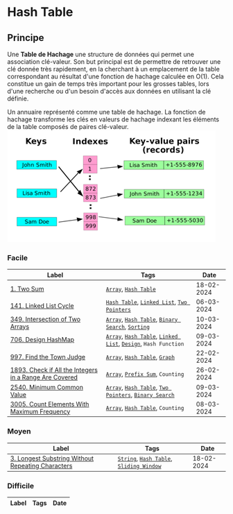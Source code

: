 # Hash Table

## Principe

Une **Table de Hachage** une structure de données qui permet une association clé-valeur. Son but principal est de permettre de retrouver une clé donnée très rapidement, en la cherchant à un emplacement de la table correspondant au résultat d'une fonction de hachage calculée en O(1). Cela constitue un gain de temps très important pour les grosses tables, lors d'une recherche ou d'un besoin d'accès aux données en utilisant la clé définie.

Un annuaire représenté comme une table de hachage. La fonction de hachage transforme les clés en valeurs de hachage indexant les éléments de la table composés de paires clé-valeur.  
<img src="../imgs/skills/hash_table-1.png"/>

### Facile

| Label                                                                                                                                    | Tags                                                                                                                                | Date       |
| ---------------------------------------------------------------------------------------------------------------------------------------- | ----------------------------------------------------------------------------------------------------------------------------------- | ---------- |
| [1. Two Sum](../0001.%20Two%20Sum/)                                                                                                      | [`Array`](./array.md), [`Hash Table`](./hash_table.md)                                                                              | 18-02-2024 |
| [141. Linked List Cycle](../0141.%20Linked%20List%20Cycle/)                                                                              | [`Hash Table`](./hash_table.md), [`Linked List`](./linked_list.md), [`Two Pointers`](./two_pointers.md)                             | 06-03-2024 |
| [349. Intersection of Two Arrays](../0349.%20Intersection%20of%20Two%20Arrays/)                                                          | [`Array`](./array.md), [`Hash Table`](./hash_table.md), [`Binary Search`](./binary_search.md), [`Sorting`](./sorting.md)            | 10-03-2024 |
| [706. Design HashMap](../0706.%20Design%20HashMap/)                                                                                      | [`Array`](./array.md), [`Hash Table`](./hash_table.md), [`Linked List`](./linked_list.md), [`Design`](./design.md), `Hash Function` | 09-03-2024 |
| [997. Find the Town Judge](../0997.%20Find%20the%20Town%20Judge/)                                                                        | [`Array`](./array.md), [`Hash Table`](./hash_table.md), [`Graph`](./graph.md)                                                       | 22-02-2024 |
| [1893. Check if All the Integers in a Range Are Covered](../1893.%20Check%20if%20All%20the%20Integers%20in%20a%20Range%20Are%20Covered/) | [`Array`](./array.md), [`Prefix Sum`](./prefix_sum.md), `Counting`                                                                  | 26-02-2024 |
| [2540. Minimum Common Value](../2540.%20Minimum%20Common%20Value/)                                                                       | [`Array`](./array.md), [`Hash Table`](./hash_table.md), [`Two Pointers`](./two_pointers.md), [`Binary Search`](./binary_search.md)  | 09-03-2024 |
| [3005. Count Elements With Maximum Frequency](../3005.%20Count%20Elements%20With%20Maximum%20Frequency/)                                 | [`Array`](./array.md), [`Hash Table`](./hash_table.md), `Counting`                                                                  | 08-03-2024 |

### Moyen

| Label                                                                                                                   | Tags                                                                                              | Date       |
| ----------------------------------------------------------------------------------------------------------------------- | ------------------------------------------------------------------------------------------------- | ---------- |
| [3. Longest Substring Without Repeating Characters](../0003.%20Longest%20Substring%20Without%20Repeating%20Characters/) | [`String`](./string.md), [`Hash Table`](./hash_table.md), [`Sliding Window`](./sliding_window.md) | 18-02-2024 |

### Difficile

| Label | Tags | Date |
| ----- | ---- | ---- |
